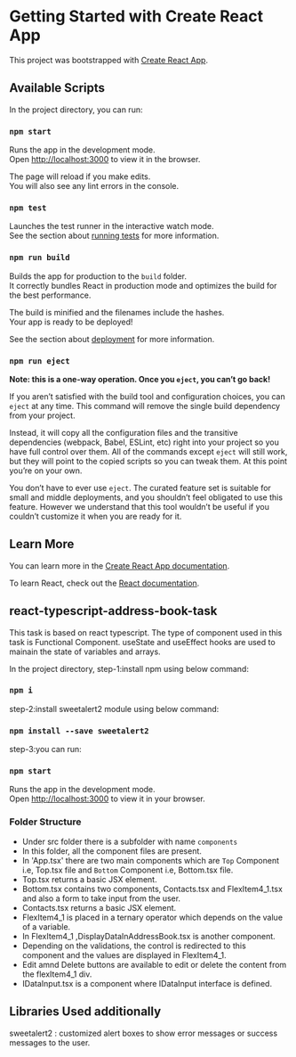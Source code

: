 # Getting Started with Create React App

This project was bootstrapped with [Create React App](https://github.com/facebook/create-react-app).

## Available Scripts

In the project directory, you can run:

### `npm start`

Runs the app in the development mode.\
Open [http://localhost:3000](http://localhost:3000) to view it in the browser.

The page will reload if you make edits.\
You will also see any lint errors in the console.

### `npm test`

Launches the test runner in the interactive watch mode.\
See the section about [running tests](https://facebook.github.io/create-react-app/docs/running-tests) for more information.

### `npm run build`

Builds the app for production to the `build` folder.\
It correctly bundles React in production mode and optimizes the build for the best performance.

The build is minified and the filenames include the hashes.\
Your app is ready to be deployed!

See the section about [deployment](https://facebook.github.io/create-react-app/docs/deployment) for more information.

### `npm run eject`

**Note: this is a one-way operation. Once you `eject`, you can’t go back!**

If you aren’t satisfied with the build tool and configuration choices, you can `eject` at any time. This command will remove the single build dependency from your project.

Instead, it will copy all the configuration files and the transitive dependencies (webpack, Babel, ESLint, etc) right into your project so you have full control over them. All of the commands except `eject` will still work, but they will point to the copied scripts so you can tweak them. At this point you’re on your own.

You don’t have to ever use `eject`. The curated feature set is suitable for small and middle deployments, and you shouldn’t feel obligated to use this feature. However we understand that this tool wouldn’t be useful if you couldn’t customize it when you are ready for it.

## Learn More

You can learn more in the [Create React App documentation](https://facebook.github.io/create-react-app/docs/getting-started).

To learn React, check out the [React documentation](https://reactjs.org/).

## react-typescript-address-book-task

This task is based on react typescript.
The type of component used in this task is Functional Component.
useState and useEffect hooks are used to mainain the state of variables and arrays.

In the project directory,
step-1:install npm using below command:

### `npm i`

step-2:install sweetalert2 module using below command:

### `npm install --save sweetalert2`

step-3:you can run:

### `npm start`

Runs the app in the development mode.\
Open [http://localhost:3000](http://localhost:3000) to view it in your browser.

### Folder Structure

- Under src folder there is a subfolder with name `components`
- In this folder, all the component files are present.
- In 'App.tsx' there are two main components which are `Top` Component i.e, Top.tsx file and `Bottom` Component i.e, Bottom.tsx file.
- Top.tsx returns a basic JSX element.
- Bottom.tsx contains two components, Contacts.tsx and FlexItem4_1.tsx and also a form to take input from the user.
- Contacts.tsx returns a basic JSX element.
- FlexItem4_1 is placed in a ternary operator which depends on the value of a variable.
- In FlexItem4_1 ,DisplayDataInAddressBook.tsx is another component.
- Depending on the validations, the control is redirected to this component and the values are displayed in FlexItem4_1.
- Edit amnd Delete buttons are available to edit or delete the content from the flexItem4_1 div.
- IDataInput.tsx is a component where IDataInput interface is defined.

## Libraries Used additionally

sweetalert2 : customized alert boxes to show error messages or success messages to the user.
